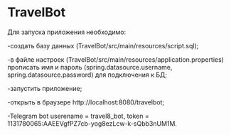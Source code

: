 # TravelBot

Для запуска приложения необходимо:

-создать базу данных (TravelBot/src/main/resources/script.sql);

-в файле настроек (TravelBot/src/main/resources/application.properties) прописать имя и пароль (spring.datasource.username, spring.datasource.password) для подключения к БД;

-запустить приложение;

-открыть в браузере http://localhost:8080/travelbot;

-Telegram bot userename = travel8_bot, token = 1131780065:AAEEVgfPZ7cb-yog8ezLcw-k-sQbb3nUM1M.
